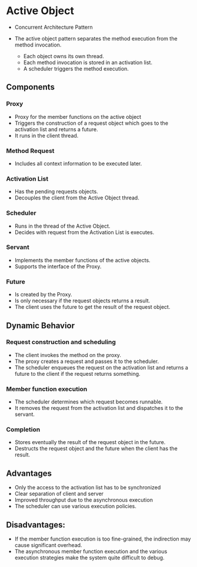 # Active Object

* Concurrent Architecture Pattern

* The active object pattern separates the method execution
from the method invocation.
  * Each object owns its own thread.
  * Each method invocation is stored in an activation list.
  * A scheduler triggers the method execution.

## Components

### Proxy
* Proxy for the member functions on the active object
* Triggers the construction of a request object which goes to the activation list and returns a future.
* It runs in the client thread.

### Method Request
* Includes all context information to be executed later.

### Activation List
* Has the pending requests objects.
* Decouples the client from the Active Object thread.

### Scheduler
* Runs in the thread of the Active Object.
* Decides with request from the Activation List is executes.

### Servant
* Implements the member functions of the active objects.
* Supports the interface of the Proxy.

### Future
* Is created by the Proxy.
* Is only necessary if the request objects returns a result.
* The client uses the future to get the result of the request object.

## Dynamic Behavior

### Request construction and scheduling
* The client invokes the method on the proxy.
* The proxy creates a request and passes it to the scheduler.
* The scheduler enqueues the request on the activation list and returns a future to the client if the request returns something.

### Member function execution
* The scheduler determines which request becomes runnable.
* It removes the request from the activation list and dispatches it to the servant.

### Completion
* Stores eventually the result of the request object in the future.
* Destructs the request object and the future when the client has the result.

## Advantages
* Only the access to the activation list has to be synchronized
* Clear separation of client and server
* Improved throughput due to the asynchronous execution
* The scheduler can use various execution policies.

## Disadvantages:
* If the member function execution is too fine-grained, the indirection may cause significant overhead.
*  The asynchronous member function execution and the various execution strategies make the system quite difficult to debug.
